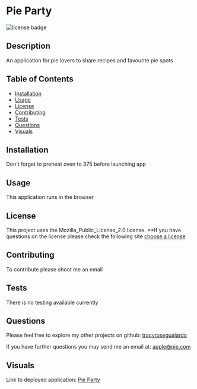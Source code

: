 # Pie Party
  ![license badge](https://img.shields.io/badge/license-Mozilla_Public_License_2.0-yellowgreen.svg)

## Description
An application for pie lovers to share recipes and favourite pie spots

## Table of Contents
- [Installation](#installation)
- [Usage](#usage)
- [License](#license)
- [Contributing](#contributing)
- [Tests](#tests)
- [Questions](#questions)
- [Visuals](#visuals)

## Installation

Don't forget to preheat oven to 375 before launching app

## Usage

This application runs in the browser

## License
  
  This project uses the Mozilla_Public_License_2.0 license. 
  **If you have questions on the license please check the following site [choose a license](https://www.google.com)

## Contributing

To contribute please shoot me an email

## Tests

There is no testing available currently

## Questions

Please feel free to explore my other projects on github: [tracyroseguajardo](https://www.github.com/tracyroseguajardo)

If you have further questions you may send me an email at: apple@pie.com

## Visuals

Link to deployed application:
[Pie Party](https://www.google.com/search?q=lattice+pie&source=lnms&tbm=isch&sa=X&ved=2ahUKEwjRuO220Yj5AhXnKkQIHWxYDa0Q_AUoAXoECAEQAw&biw=1279&bih=642&dpr=1)
